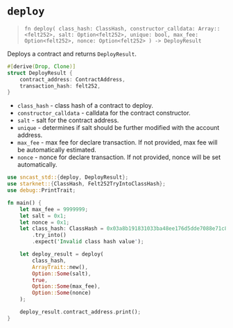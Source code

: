 # `deploy`

> `fn deploy(
    class_hash: ClassHash,
    constructor_calldata: Array::<felt252>,
    salt: Option<felt252>,
    unique: bool,
    max_fee: Option<felt252>,
    nonce: Option<felt252>
) -> DeployResult`

Deploys a contract and returns `DeployResult`.

```rust
#[derive(Drop, Clone)]
struct DeployResult {
    contract_address: ContractAddress,
    transaction_hash: felt252,
}
```

- `class_hash` - class hash of a contract to deploy.
- `constructor_calldata` - calldata for the contract constructor.
- `salt` - salt for the contract address.
- `unique` - determines if salt should be further modified with the account address.
- `max_fee` - max fee for declare transaction. If not provided, max fee will be automatically estimated.
- `nonce` - nonce for declare transaction. If not provided, nonce will be set automatically.

```rust
use sncast_std::{deploy, DeployResult};
use starknet::{ClassHash, Felt252TryIntoClassHash};
use debug::PrintTrait;

fn main() {
    let max_fee = 9999999;
    let salt = 0x1;
    let nonce = 0x1;
    let class_hash: ClassHash = 0x03a8b191831033ba48ee176d5dde7088e71c853002b02a1cfa5a760aa98be046
        .try_into()
        .expect('Invalid class hash value');

    let deploy_result = deploy(
        class_hash,
        ArrayTrait::new(),
        Option::Some(salt),
        true,
        Option::Some(max_fee),
        Option::Some(nonce)
    );

    deploy_result.contract_address.print();
}
```
